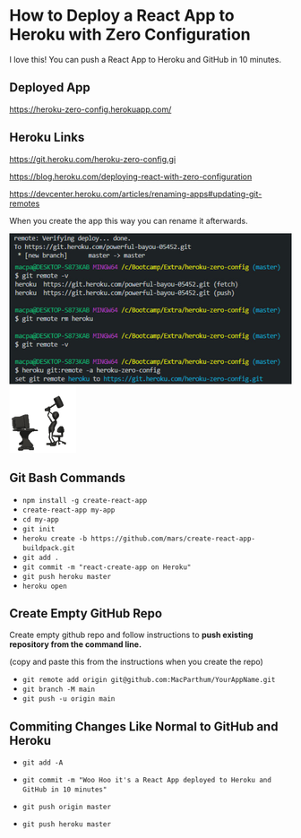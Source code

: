 # How to Deploy a React App to Heroku with Zero Configuration

I love this! You can push a React App to Heroku and GitHub in 10 minutes.

## Deployed App
https://heroku-zero-config.herokuapp.com/

## Heroku Links

https://git.heroku.com/heroku-zero-config.gi

https://blog.heroku.com/deploying-react-with-zero-configuration

https://devcenter.heroku.com/articles/renaming-apps#updating-git-remotes

When you create the app this way you can rename it afterwards.

![Renaming](public/screenShot.jpg)![PC Smash](public/smash.gif)

## Git Bash Commands

* `npm install -g create-react-app`
* `create-react-app my-app`
* `cd my-app`
* `git init`
* `heroku create -b https://github.com/mars/create-react-app-buildpack.git`
* `git add .`
* `git commit -m "react-create-app on Heroku"`
* `git push heroku master`
* `heroku open`

## Create Empty GitHub Repo

Create empty github repo and follow instructions to **push existing repository from the command line.**

(copy and paste this from the instructions when you create the repo)
* `git remote add origin git@github.com:MacParthum/YourAppName.git`
* `git branch -M main`
* `git push -u origin main`


## Commiting Changes Like Normal to GitHub and Heroku

* `git add -A`
* `git commit -m "Woo Hoo it's a React App deployed to Heroku and GitHub in 10 minutes"`
* `git push origin master`

* `git push heroku master`

